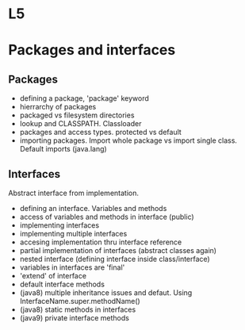 # L5
# Packages and interfaces

## Packages

* defining a package, 'package' keyword
* hierrarchy of packages
* packaged vs filesystem directories
* lookup and CLASSPATH. Classloader
* packages and access types. protected vs default
* importing packages. Import whole package vs import single class. Default imports (java.lang)

## Interfaces

Abstract interface from implementation.

* defining an interface. Variables and methods
* access of variables and methods in interface (public)
* implementing interfaces
* implementing multiple interfaces
* accesing implementation thru interface reference
* partial implementation of interfaces (abstract classes again)
* nested interface (defining interface inside class/interface)
* variables in interfaces are 'final'
* 'extend' of interface
* default interface methods
* (java8) multiple inheritance issues and defaut. Using InterfaceName.super.methodName()
* (java8) static methods in interfaces
* (java9) private interface methods

